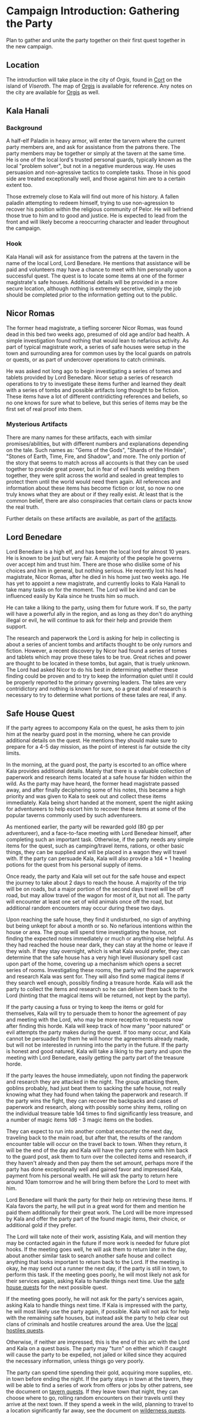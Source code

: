 # Campaign Introduction: Gathering the Party

Plan to gather and unite the party together on their first quest together in the new campaign.


## Location

The introduction will take place in the city of *Orgis*, found in [Cort](../countries.md#cort) on
the island of *Viseroth*. The map of [Orgis](../maps/orgis.png) is available for reference. Any
notes on the city are available for [Orgis](../cities/orgis.md) as well.


## Kala Hanali


### Background

A half-elf Paladin in heavy armor, will enter the tarvern where the current party members are,
and ask for assistance from the patrons there. The party members may be together or simply at
the tavern at the same time. He is one of the local lord's trusted personal guards, typically
known as the local "problem solver", but not in a negative murderous way. He uses persuasion
and non-agressive tactics to complete tasks. Those in his good side are treated exceptionally
well, and those against him are to a certain extent too.

Those extremely close to Kala will find out more of his history. A fallen paladin attempting
to redeem himself, trying to use non-agression to recover his position within the religious
community of Pelor. He will befriend those true to him and to good and justice. He is expected
to lead from the front and will likely become a reoccurring character and leader throughout the
campaign.


### Hook

Kala Hanali will ask for assistance from the patrens at the tavern in the name of the local
Lord, Lord Benedare. He mentions that assistance will be paid and volunteers may have a chance
to meet with him personally upon a successful quest. The quest is to locate some items at one of
the former magistrate's safe houses. Additional details will be provided in a more secure location,
although nothing is extremely secretive, simply the job should be completed prior to the information
getting out to the public.


## Nicor Romas

The former head magistrate, a tiefling sorcerer Nicor Romas, was found dead in this bed two weeks
ago, presumed of old age and/or bad health. A simple investigation found nothing that would lean
to nefarious activity. As part of typical magistrate work, a series of safe houses were setup in
the town and surrounding area for common uses by the local guards on patrols or quests, or as
part of undercover operations to catch criminals.

He was asked not long ago to begin investigating a series of tomes and tablets provided by Lord
Benedare. Nicor setup a series of research operations to try to investigate these items further
and learned they dealt with a series of tombs and possible artifacts long thought to be fiction.
These items have a lot of different contridicting references and beliefs, so no one knows for
sure what to believe, but this series of items may be the first set of real proof into them.


### Mysterious Artifacts

There are many names for these artifacts, each with similar promises/abilities, but with
different numbers and explanations depending on the tale. Such names as: "Gems of the Gods",
"Shards of the Hindale", "Stones of Earth, Time, Fire, and Shadow", and more. The only portion
of the story that seems to match across all accounts is that they can be used together to provide
great power, but in fear of evil hands welding them together, they were split across the world
and sealed in great temples to protect them until the world would need them again. All references
and information about these items has become fiction or lost, so now no one truly knows what
they are about or if they really exist. At least that is the common belief, there are also
conspiracies that certain clans or pacts know the real truth.

Further details on these artifacts are available, as part of the [artifacts](../artifacts.md).


## Lord Benedare

Lord Benedare is a high elf, and has been the local lord for almost 10 years. He is known to be
just but very fair. A majority of the people he governs over accept him and trust him. There are
those who dislike some of his choices and him in general, but nothing serious. He recently lost
his head magistrate, Nicor Romas, after he died in his home just two weeks ago. He has yet to
appoint a new magistrate, and currently looks to Kala Hanali to take many tasks on for the
moment. The Lord will be kind and can be influenced easily by Kala since he trusts him so much.

He can take a liking to the party, using them for future work. If so, the party will have a
powerful ally in the region, and as long as they don't do anything illegal or evil, he will
continue to ask for their help and provide them support.

The research and paperwork the Lord is asking for help in collecting is about a series of ancient
tombs and artifacts thought to be only rumors and fiction. However, a recent discovery by Nicor
had found a series of tomes and tablets which may prove these tales to be true. Great riches
and power are thought to be located in these tombs, but again, that is truely unknown. The Lord
had asked Nicor to do his best in determining whether these finding could be proven and to
try to keep the information quiet until it could be properly reported to the primary governing
leaders. The tales are very contridictory and nothing is known for sure, so a great deal of
research is necessary to try to determine what portions of these tales are real, if any.


## Safe House Quest

If the party agrees to accompony Kala on the quest, he asks them to join him at the nearby guard
post in the morning, where he can provide additional details on the quest. He mentions they should
make sure to prepare for a 4-5 day mission, as the point of interest is far outside the city limits.

In the morning, at the guard post, the party is escorted to an office where Kala provides additional
details. Mainly that there is a valuable collection of paperwork and research items located at a
safe house far hidden within the wild. As the party may have heard, the former head magistrate passed
away, and after finally deciphering some of his notes, this became a high priority and was given
to Kala to seek out and collect these items immediately. Kala being short handed at the moment, spent
the night asking for adventureers to help escort him to recover these items at some of the popular
taverns commonly used by such adventureers.

As mentioned earlier, the party will be rewarded gold (80 gp per adventureer), and a face-to-face
meeting with Lord Benedear himself, after completing such an important task. Otherwise, if the party
needs any simple items for the quest, such as camping/travel items, rations, or other basic things,
they can be supplied and will be placed in a wagon they will travel with. If the party can
persuade Kala, Kala will also provide a 1d4 + 1 healing potions for the quest from his personal
supply of items.

Once ready, the party and Kala will set out for the safe house and expect the journey to take
about 2 days to reach the house. A majority of the trip will be on roads, but a major portion of
the second days travel will be off road, but may allow travel of the wagon for most of it, but not
all. The party will encounter at least one set of wild animals once off the road, but additional
random encounters may occur during these two days.

Upon reaching the safe house, they find it undisturbed, no sign of anything but being unkept for
about a month or so. No nefarious intentions within the house or area. The group will spend time
investigating the house, not finding the expected notes immediately or much or anything else
helpful. As they had reached the house near dark, they can stay at the home or leave if they wish.
If they stay overnight, which is what Kala would prefer, they can determine that the safe house has
a very high level illusionary spell cast upon part of the home, covering up a mechanism which opens
a secret series of rooms. Investigating these rooms, the party will find the paperwork and research
Kala was sent for. They will also find some magical items if they search well enough, possibly
finding a treasure horde. Kala will ask the party to collect the items and research so he can
deliver them back to the Lord (hinting that the magical items will be returned, not kept by the
party).

If the party causing a fuss or trying to keep the items or gold for themselves, Kala will try to
persuade them to honor the agreement of pay and meeting with the Lord, who may be more receptive
to requests now after finding this horde. Kala will keep track of how many "poor natured" or evil
attempts the party makes during the quest. If too many occur, and Kala cannot be persuaded by them
he will honor the agreements already made, but will not be interested in running into the party
in the future. If the party is honest and good natured, Kala will take a liking to the party and
upon the meeting with Lord Benedare, easily getting the party part of the treasure horde.

If the party leaves the house immediately, upon not finding the paperwork and research they are
attacked in the night. The group attacking them, goblins probably, had just beat them to sacking
the safe house, not really knowing what they had found when taking the paperwork and research.
If the party wins the fight, they can recover the backpacks and cases of paperwork and research,
along with possibly some shiny items, rolling on the individual treasure table 1d4 times to find
significantly less treasure, and a number of magic items 1d6 - 3 magic items on the bodies.

They can expect to run into another combat encounter the next day, traveling back to the main road,
but after that, the results of the random encounter table will occur on the travel back to town.
When they return, it will be the end of the day and Kala will have the party come with him back
to the guard post, ask them to turn over the collected items and research, if they haven't
already and then pay them the set amount, perhaps more if the party has done exceptionally well
and gained favor and impressed Kala, payment from his personal wealth. He will ask the party to
return here around 10am tomorrow and he will bring them before the Lord to meet with him.

Lord Benedare will thank the party for their help on retrieving these items. If Kala favors the
party, he will put in a great word for them and mention he paid them additionally for their great
work. The Lord will be more impressed by Kala and offer the party part of the found magic items,
their choice, or additional gold if they prefer.

The Lord will take note of their work, assisting Kala, and will mention they may be contacted
again in the future if more work is needed for future plot hooks. If the meeting goes well, he
will ask them to return later in the day, about another similar task to search another safe house
and collect anything that looks important to return back to the Lord. If the meeting is okay, he
may send out a runner the next day, if the party is still in town, to perform this task. If the
meeting goes poorly, he will most likely not ask for their services again, asking Kala to handle
things next time. Use the [safe house quests](safe_house_quests.md) for the next possible quest.

If the meeting goes poorly, he will not ask for the party's services again, asking Kala to handle
things next time. If Kala is impressed with the party, he will most likely use the party again,
if possible. Kala will not ask for help with the remaining safe houses, but instead ask the party
to help clear out clans of criminals and hostile creatures around the area. Use the
[local hostiles quests](local_hostile_quests.md).

Otherwise, if neither are impressed, this is the end of this arc with the Lord and Kala on a quest
basis. The party may "turn" on either which if caught will cause the party to be expelled, not
jailed or killed since they acquired the necessary information, unless things go very poorly.

The party can spend time spending their gold, acquiring more supplies, etc. in town before ending
the night. If the party stays in town at the tavern, they will be able to find a series of work
from offers or jobs by other patrens, see the document on [tavern quests](tavern_quests.md).
If they leave town that night, they can choose where to go, rolling random encounters on their
travels until they arrive at the next town. If they spend a week in the wild, planning to travel to a
location significantly far away, see the document on [wilderness quests](wilderness_quests.md).
